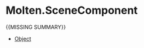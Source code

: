 ﻿  
# Molten.SceneComponent
{{MISSING SUMMARY}}
  
*  [Object](docs/Molten.Engine/Molten/SceneComponent/Object.md)